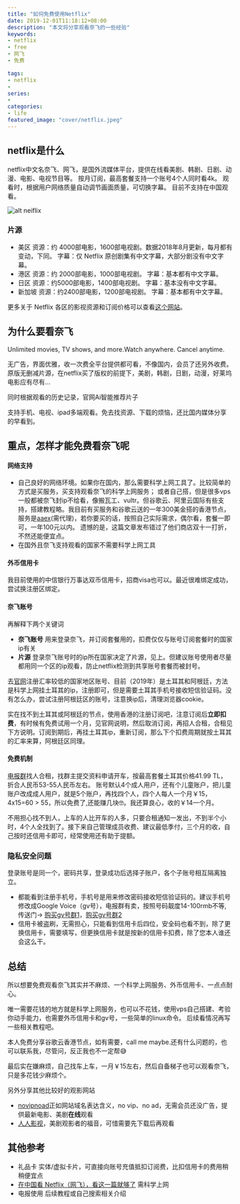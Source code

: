 ```yaml
---
title: "如何免费使用Netflix"
date: 2019-12-01T11:18:12+08:00
description: "本文将分享观看奈飞的一些经验"
keywords:
- netflix
- free
- 网飞
- 免费

tags:
- netflix
-
series:
-
categories:
- life
featured_image: "cover/netflix.jpeg"
---
```


## netflix是什么
netflix中文名奈飞、网飞，是国外流媒体平台，提供在线看美剧、韩剧、日剧、动漫、电影、电视节目等。
按月订阅，最高套餐支持一个账号4个人同时看4k。
观看时，根据用户网络质量自动调节画面质量，可切换字幕。
目前不支持在中国观看。

![alt neiflix](https://betterme.xin/images/netflix_full.png "我的奈飞首页")

### 片源
- 美区
资源：约 4000部电影，1600部电视剧。数据2018年8月更新，每月都有变动，下同。
字幕：仅 Netflix 原创剧集有中文字幕，大部分剧没有中文字幕。
- 港区
资源：约 2000部电影，1000部电视剧。
字幕：基本都有中文字幕。
- 日区
资源：约5000部电影，1400部电视剧。
字幕：基本没有中文字幕。
- 新加坡
资源：约2400部电影，1200部电视剧。
字幕：基本都有中文字幕。

更多关于 Netflix 各区的影视资源和订阅价格可以查看[这个网站](http://unogs.com/countrydetail/)。


## 为什么要看奈飞

Unlimited movies, TV shows, and more.Watch anywhere. Cancel anytime.

无广告，界面优雅，收一次费全平台提供都可看，不像国内，会员了还另外收费。原版无删减片源，在netflix买了版权的前提下，美剧，韩剧，日剧，动漫，好莱坞电影应有尽有...

同时根据观看的历史记录，官网Ai智能推荐片子

支持手机、电视、ipad多端观看。免去找资源、下载的烦恼，还比国内媒体分享的早看到。

## 重点，怎样才能免费看奈飞呢
#### 网络支持
   * 自己良好的网络环境。如果你在国内，那么需要科学上网工具了。比较简单的方式是买服务，买支持观看奈飞的科学上网服务；
或者自己搭，但是很多vps一般都被奈飞封ip不给看，像搬瓦工、vultr。但谷歌云、阿里云国际有些支持，搭建教程略。我目前有买服务和谷歌云送的一年300美金搭的香港节点，
服务是[aaex](https://aaex.uk/aff.php?aff=1795)(需代理)，若你要买的话，按照自己实际需求，偶尔看，套餐一即可，一年100元以内。
遗憾的是，这篇文章发布错过了他们商店双十一打折，不然还能便宜点。
   * 在国外且奈飞支持观看的国家不需要科学上网工具

#### 外币信用卡

   我目前使用的中信银行万事达双币信用卡，招商visa也可以。最近很难绑定成功，尝试换注册区绑定。

#### 奈飞账号

   再解释下两个关键词
   - **奈飞账号**
   用来登录奈飞，并订阅套餐用的，扣费仅仅与账号订阅套餐时的国家ip有关
   - **片源**
   登录奈飞账号时的ip所在国家决定了片源，见上。但建议账号使用者尽量都用同一个区的ip观看，防止netflix检测到共享账号套餐而被封号。

   去[官网](https://netflix.com)注册汇率较低的国家地区账号、目前（2019年）是土耳其和阿根廷，方法是科学上网挂土耳其的ip，注册即可，但是需要土耳其手机号接收短信验证码。没有怎么办，尝试注册阿根廷区的账号，注意换ip后，清理浏览器cookie。

   实在找不到土耳其或阿根廷的节点，使用香港的注册订阅吧，注意订阅后**立即扣费**，有时候有免费试用一个月，见官网说明，然后取消订阅，再招人合租，合租见下方说明。订阅到期后，再挂土耳其ip，重新订阅，那么下个扣费周期就按土耳其的汇率来算，阿根廷区同理。

#### 免费机制
   [电报群](https://t.me/hezu1)找人合租，找群主提交资料申请开车，按最高套餐土耳其价格41.99 TL，折合人民币53-55人民币左右。
   账号默认4个成人用户，还有个儿童账户，把儿童账户改成成人用户，就是5个账户，再找四个人，四个人每人一个月￥15，4x15=60 > 55，所以免费了,还能赚几块🤓。我还算良心，收的￥14一个月。

   不用担心找不到人，上车的人比开车的人多，只要合租通知一发出，不到半个小时，4个人全找到了。接下来自己管理成员收费、建议最低季付，三个月的收，自己按时还信用卡即可，经常使用还有助于提额。

### 隐私安全问题
   登录账号是同一个，密码共享，登录成功后选择子账户，各个子账号相互隔离独立。
   - 都能看到注册手机号，手机号是用来修改密码接收短信验证码的。建议手机号修改成Google Voice（gv号），电报群有卖，按照号码靓度14-100rmb不等,传送门->
   [购买gv号群1](https://t.me/GoogleVoiceShop)，[购买gv号群2](https://t.me/googlevoice001/32296
)
   - 信用卡被盗刷，无需担心，只能看到信用卡后四位，安全码也看不到，除了更换信用卡，需要填写，但更换信用卡就是按新的信用卡扣费，除了您本人谁还会这么干。

## 总结
所以想要免费观看奈飞其实并不麻烦、一个科学上网服务、外币信用卡、一点点耐心。

唯一需要花钱的地方就是科学上网服务，也可以不花钱，使用vps自己搭建、考验你动手能力，也需要外币信用卡和gv号，一些简单的linux命令。
后续看情况再写一些相关教程吧。

本人免费分享谷歌云香港节点，如有需要，call me maybe.还有什么问题的，也可以联系我，尽管问，反正我也不一定帮😅

最后实在嫌麻烦，自己找车上车，一月￥15左右，然后自备梯子也可以观看奈飞，只是多花钱少麻烦个。

另外分享其他比较好的观影网站
- [novipnoad](https://www.novipnoad.com/)正如网站域名表达含义，no vip、no ad，无需会员还没广告，提供最新电影、美剧**在线**观看
- [人人影视](http://app.rrys.tv/)，美剧观影者的福音，可惜需要先下载后再观看

## 其他参考
- 礼品卡 实体/虚拟卡片，可直接向账号充值抵扣订阅费，比扣信用卡的费用稍稍便宜点
- [在中国看 Netflix（网飞），看这一篇就够了](https://blog.shuziyimin.org/16) 需科学上网
- 电报使用 后续教程或自己搜索相关介绍
